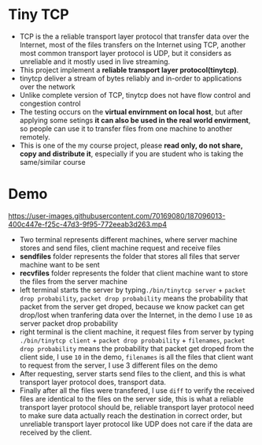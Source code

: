 # Tiny TCP
* TCP is the a reliable transport layer protocol that transfer data over the Internet, most of the files transfers on the Internet using TCP, another most common transport layer protocol is UDP, but it considers as unreliable and it mostly used in live streaming.
* This project implement a **reliable transport layer protocol(tinytcp)**.
* tinytcp deliver a stream of bytes reliably and in-order to applications over the network
* Unlike complete version of TCP, tinytcp does not have flow control and congestion control
* The testing occurs on the **virtual envirnment on local host**, but after applying some setings **it can also be used in the real world envirment**, so people can use it to transfer files from one machine to another remotely.
* This is one of the my course project, please **read only, do not share, copy and distribute it**, especially if you are student who is taking the same/similar course

# Demo
https://user-images.githubusercontent.com/70169080/187096013-400c447e-f25c-47d3-9f95-772eeab3d263.mp4

* Two terminal represents different machines, where server machine stores and send files, client machine request and receive files
* **sendfiles** folder represents the folder that stores all files that server machine want to be sent
* **recvfiles** folder represents the folder that client machine want to store the files from the server machine
* left terminal starts the server by typing```./bin/tinytcp server``` + ```packet drop probability```, ```packet drop probability``` means the probability that packet from the server get droped, because we know packet can get drop/lost when tranfering data over the Internet, in the demo I use ```10``` as server packet drop probability
* right terminal is the client machine, it request files from server by typing ```./bin/tinytcp client``` + ```packet drop probability``` + ```filenames```, ```packet drop probability``` means the probability that packet get droped from the client side, I use ```10``` in the demo, ```filenames``` is all the files that client want to request from the server, I use 3 different files on the demo
* After requesting, server starts send files to the client, and this is what transport layer protocol does, transport data.
* Finally after all the files were transfered, I use ```diff``` to verify the received files are identical to the files on the server side, this is what a reliable transport layer protocol should be, reliable transport layer protocol need to make sure data actually reach the destination in correct order, but unreliable transport layer protocol like UDP does not care if the data are received by the client. 
